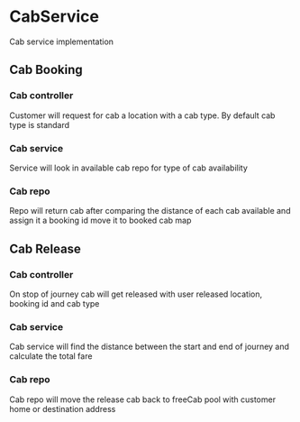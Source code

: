 # CabService
Cab service implementation

## Cab Booking
### Cab controller
Customer will request for cab a location with a cab type. By default cab type is standard

### Cab service
Service will look in available cab repo for type of cab availability 

### Cab repo
Repo will return cab after comparing the distance of each cab available and assign it a booking id move it to booked cab map

## Cab Release
### Cab controller
On stop of journey cab will get released with user released location, booking id and cab type 

### Cab service
Cab service will find the distance between the start and end of journey and calculate the total fare

### Cab repo
Cab repo will move the release cab back to freeCab pool with customer home or destination address

